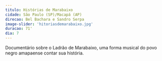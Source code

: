 ```yaml
---
titulo: Histórias de Marabaixo
cidade: São Paulo (SP)/Macapá (AP)
direcao: Bel Bachara e Sandro Serpa
image-slider: 'hitoriasdemarabaixo.jpg'
duracao: 71'
dia: 7
---
```

Documentário sobre o Ladrão de Marabaixo, uma forma  musical do povo negro  amapaense contar sua história.
